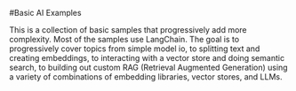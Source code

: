 #Basic AI Examples

This is a collection of basic samples that progressively add more complexity.  Most of the samples use LangChain.  The goal is to progressively cover topics from simple model io, to splitting text and creating embeddings, to interacting with a vector store and doing semantic search, to building out custom RAG (Retrieval Augmented Generation) using a variety of combinations of embedding libraries, vector stores, and LLMs.
